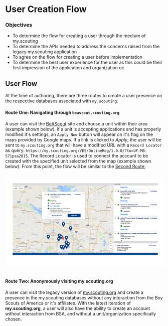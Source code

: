 # User Creation Flow

### Objectives
- To determine the flow for creating a user through the medium of my.scouting
- To determine the APIs needed to address the concerns raised from the legacy my.scouting 
application
- To agree on the flow for creating a user before implementation
- To determine the best user experience for the user as this could be their first impression of 
the application and organization
oc

## User Flow
At the time of authoring, there are three routes to create a user presence on the 
respective databases associated with `my.scouting`.
#### Route One: Navigating through `beascout.scouting.org`
A user can visit the [BeAScout](https://beascout.scouting.org/BeAScoutMap.aspx) site and choose
a unit within their area (example shown below), if a unit is accepting applications and has 
properly modified it's settings, an `Apply Now` button will appear on it's flag on the maps provided 
by Google maps. If a link is clicked to _Apply_, the user will be sent to `my.scouting.org` that 
will have a modified URL with a `Record Locator` as query: `https://my.scouting.org/VES/OnlineReg/1.0.0/?tu=UF-MB-571paa2015`. 
The Record Locator is used to connect the account to be created with the specified unit selected from the map (example shown below).
From this point, the flow will be similar to the [Second Route](#route-two-anonymously-visiting-myscoutingorg);
</br>
</br>

![beascout.scouting.org map view](./assets/beascoutmap.png "beascout.scouting.org preview")
</br>
</br>

#### Route Two: Anonymously visiting my.scouting.org
A user can visit the legacy version of [my.scouting.org](https://my.scouting.org) and create a 
presence in the my.scouting databases without any interaction from the Boy Scouts of America or it's affiliates.
With the latest iteration of **my.scouting.org**, a user will also have the ability to create an 
account without interaction from BSA, and without a unit/organization specifically chosen.